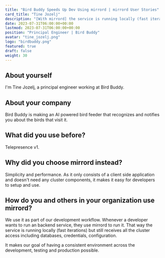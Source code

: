 ```yaml
---
title: "Bird Buddy Speeds Up Dev Using mirrord | mirrord User Stories"
card_title: "Tine Jozelj"
description: "[With mirrord] the service is running locally (fast iterations) but still receives all the cluster access including databases, credentials, configuration."
date: 2023-07-31T06:00:00+00:00
lastmod: 2023-07-31T06:00:00+00:00
position: "Principal Engineer | Bird Buddy"
avatar: "tine_jozelj.png"
logo: "birdbuddy.png"
featured: true
draft: false
weight: 30
---
```


## About yourself

I'm Tine Jozelj, a principal engineer working at Bird Buddy.

## About your company

Bird Buddy is making an AI powered bird feeder that recognizes and notifies you about the birds that visit it.

## What did you use before?

Telepresence v1.

## Why did you choose mirrord instead?

Simplicity and performance. As it only consists of a client side application and doesn't need any cluster components, it makes it easy
for developers to setup and use.

## How do you and others in your organization use mirrord?

We use it as part of our development workflow. Whenever a developer wants to run an backend service, they use mirrord to run it.
That way the service is running locally (fast iterations) but still receives all the cluster access including databases, credentials, configuration.

It makes our goal of having a consistent environment across the development, testing and production possible.
